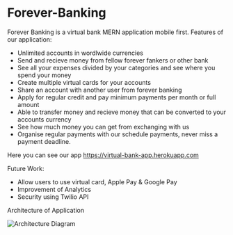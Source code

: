 # Forever-Banking

Forever Banking is a virtual bank MERN application mobile first. Features of our application:
- Unlimited accounts in wordlwide currencies
- Send and recieve money from fellow forever fankers or other bank
- See all your expenses divided by your categories and see where you spend your money
- Create multiple virtual cards for your accounts
- Share an account with another user from forever banking
- Apply for regular credit and pay minimum payments per month or full amount
- Able to transfer money and recieve money that can be converted to your accounts currency
- See how much money you can get from exchanging with us
- Organise regular payments with our schedule payments, never miss a payment deadline.

Here you can see our app 
https://virtual-bank-app.herokuapp.com

Future Work:
- Allow users to use virtual card, Apple Pay & Google Pay
- Improvement of Analytics
- Security using Twilio API

Architecture of Application

![Architecture Diagram](https://i.ibb.co/JtW3mbC/diagram.jpg)

